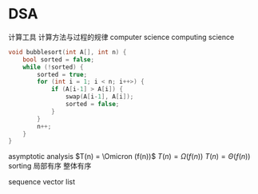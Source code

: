 # DSA

计算工具
计算方法与过程的规律
computer science
computing science

```C++
void bubblesort(int A[], int n) {
    bool sorted = false;
    while (!sorted) {
        sorted = true;
        for (int i = 1; i < n; i++>) {
            if (A[i-1] > A[i]) {
                swap(A[i-1], A[i]);
                sorted = false;
            }
        }
        n++;
    }
}
```

asymptotic analysis
$T(n) = \Omicron (f(n))$
$T(n) = \Omega (f(n))$
$T(n) = \Theta (f(n))$
sorting
局部有序
整体有序

sequence
vector
list
